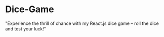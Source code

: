 # Dice-Game
"Experience the thrill of chance with my React.js dice game – roll the dice and test your luck!"
